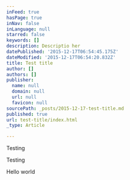 ```yaml
---
inFeed: true
hasPage: true
inNav: false
inLanguage: null
starred: false
keywords: []
description: Descriptio her
datePublished: '2015-12-17T06:54:45.175Z'
dateModified: '2015-12-17T06:54:20.832Z'
title: Test title
author: []
authors: []
publisher:
  name: null
  domain: null
  url: null
  favicon: null
sourcePath: _posts/2015-12-17-test-title.md
published: true
url: test-title/index.html
_type: Article

---
```

Testing

Testing

Hello world